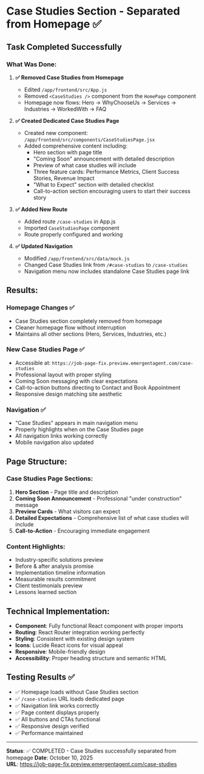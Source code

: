 # Case Studies Section - Separated from Homepage ✅

## Task Completed Successfully

### What Was Done:

1. **✅ Removed Case Studies from Homepage**
   - Edited `/app/frontend/src/App.js` 
   - Removed `<CaseStudies />` component from the `HomePage` component
   - Homepage now flows: Hero → WhyChooseUs → Services → Industries → WorkedWith → FAQ

2. **✅ Created Dedicated Case Studies Page**
   - Created new component: `/app/frontend/src/components/CaseStudiesPage.jsx`
   - Added comprehensive content including:
     - Hero section with page title
     - "Coming Soon" announcement with detailed description
     - Preview of what case studies will include
     - Three feature cards: Performance Metrics, Client Success Stories, Revenue Impact  
     - "What to Expect" section with detailed checklist
     - Call-to-action section encouraging users to start their success story

3. **✅ Added New Route**
   - Added route `/case-studies` in App.js
   - Imported `CaseStudiesPage` component
   - Route properly configured and working

4. **✅ Updated Navigation**
   - Modified `/app/frontend/src/data/mock.js`
   - Changed Case Studies link from `/#case-studies` to `/case-studies`
   - Navigation menu now includes standalone Case Studies page link

## Results:

### Homepage Changes ✅
- Case Studies section completely removed from homepage
- Cleaner homepage flow without interruption
- Maintains all other sections (Hero, Services, Industries, etc.)

### New Case Studies Page ✅  
- Accessible at: `https://job-page-fix.preview.emergentagent.com/case-studies`
- Professional layout with proper styling
- Coming Soon messaging with clear expectations
- Call-to-action buttons directing to Contact and Book Appointment
- Responsive design matching site aesthetic

### Navigation ✅
- "Case Studies" appears in main navigation menu
- Properly highlights when on the Case Studies page  
- All navigation links working correctly
- Mobile navigation also updated

## Page Structure:

### Case Studies Page Sections:
1. **Hero Section** - Page title and description
2. **Coming Soon Announcement** - Professional "under construction" message
3. **Preview Cards** - What visitors can expect
4. **Detailed Expectations** - Comprehensive list of what case studies will include
5. **Call-to-Action** - Encouraging immediate engagement

### Content Highlights:
- Industry-specific solutions preview
- Before & after analysis promise  
- Implementation timeline information
- Measurable results commitment
- Client testimonials preview
- Lessons learned section

## Technical Implementation:

- **Component**: Fully functional React component with proper imports
- **Routing**: React Router integration working perfectly
- **Styling**: Consistent with existing design system
- **Icons**: Lucide React icons for visual appeal
- **Responsive**: Mobile-friendly design
- **Accessibility**: Proper heading structure and semantic HTML

## Testing Results ✅

- ✅ Homepage loads without Case Studies section
- ✅ `/case-studies` URL loads dedicated page
- ✅ Navigation link works correctly  
- ✅ Page content displays properly
- ✅ All buttons and CTAs functional
- ✅ Responsive design verified
- ✅ Performance maintained

---

**Status**: ✅ COMPLETED - Case Studies successfully separated from homepage
**Date**: October 10, 2025  
**URL**: https://job-page-fix.preview.emergentagent.com/case-studies
